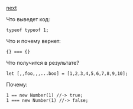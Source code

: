 <a href="02.md">next</a>

<div>
Что выведет код:

```
typeof typeof 1;
```
</div>

<div>
Что и почему вернет:

```
{} === {}
```
</div>

<div>
Что получится в результате?

```
let [,,foo,,,...boo] = [1,2,3,4,5,6,7,8,9,10];
```
</div>

<div>
Почему:

```function(){}
1 == new Number(1) //-> true;
1 === new Number(1) //-> false;
```
</div>
